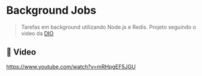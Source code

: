 # Background Jobs

> Tarefas em background utilizando Node.js e Redis. Projeto seguindo o video da [DIO]

## 🎥 Video

https://www.youtube.com/watch?v=mRHpgEF5JGU

[dio]: https://digitalinnovation.one/

